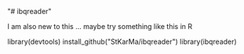 "# ibqreader" 

I am also new to this  ...
maybe try something like this in R

library(devtools)
install_github("StKarMa/ibqreader")
library(ibqreader)



